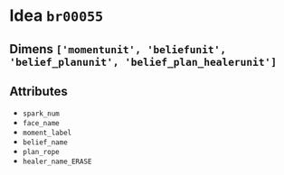 # Idea `br00055`

## Dimens `['momentunit', 'beliefunit', 'belief_planunit', 'belief_plan_healerunit']`

## Attributes
- `spark_num`
- `face_name`
- `moment_label`
- `belief_name`
- `plan_rope`
- `healer_name_ERASE`
